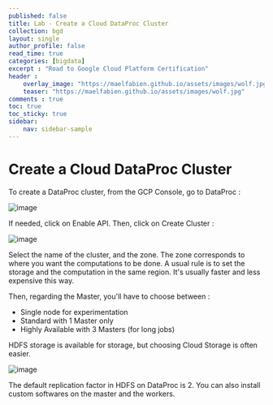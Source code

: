 ```yaml
---
published: false
title: Lab - Create a Cloud DataProc Cluster
collection: bgd
layout: single
author_profile: false
read_time: true
categories: [bigdata]
excerpt : "Road to Google Cloud Platform Certification"
header :
    overlay_image: "https://maelfabien.github.io/assets/images/wolf.jpg"
    teaser: "https://maelfabien.github.io/assets/images/wolf.jpg"
comments : true
toc: true
toc_sticky: true
sidebar:
    nav: sidebar-sample
---
```

# Create a Cloud DataProc Cluster

To create a DataProc cluster, from the GCP Console, go to DataProc :

![image](https://maelfabien.github.io/assets/images/gcp_158.png)

If needed, click on Enable API. Then, click on Create Cluster :

![image](https://maelfabien.github.io/assets/images/gcp_159.png)

Select the name of the cluster, and the zone. The zone corresponds to where you want the computations to be done. A usual rule is to set the storage and the computation in the same region. It's usually faster and less expensive this way.

Then, regarding the Master, you'll have to choose between :
- Single node for experimentation
- Standard with 1 Master only
- Highly Available with 3 Masters (for long jobs)

HDFS storage is available for storage, but choosing Cloud Storage is often easier.

![image](https://maelfabien.github.io/assets/images/gcp_160.png)

The default replication factor in HDFS on DataProc is 2. You can also install custom softwares on the master and the workers.


